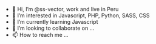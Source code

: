 - 👋 Hi, I’m @ss-vector, work and live in Peru
- 👀 I’m interested in Javascript, PHP, Python, SASS, CSS
- 🌱 I’m currently learning Javascript
- 💞️ I’m looking to collaborate on ...
- 📫 How to reach me ...

<!---
ss-vector/ss-vector is a ✨ special ✨ repository because its `README.md` (this file) appears on your GitHub profile.
You can click the Preview link to take a look at your changes.
--->
